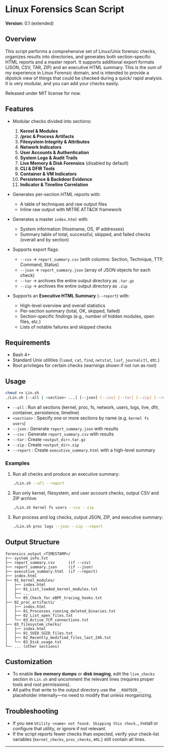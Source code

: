 # Linux Forensics Scan Script

**Version:** 0.1 (extended)

## Overview
This script performs a comprehensive set of Linux/Unix forensic checks, organizes results into directories, and generates both section-specific HTML reports and a master report. It supports additional export formats (JSON, CSV, TAR, ZIP) and an executive HTML summary. This is the sum of my experience in Linux Forensic domain, and is intended to provide a dipstick view of things that could be checked during a quick/ rapid analysis. It is very modular, and you can add your checks easily.

Released under MIT license for now.

## Features
- Modular checks divided into sections:
  1. **Kernel & Modules**
  2. **/proc & Process Artifacts**
  3. **Filesystem Integrity & Attributes**
  4. **Network Indicators**
  5. **User Accounts & Authentication**
  6. **System Logs & Audit Trails**
  7. **Live Memory & Disk Forensics** (disabled by default)
  8. **CLI & DFIR Tools**
  9. **Container & VM Indicators**
  10. **Persistence & Backdoor Evidence**
  11. **Indicator & Timeline Correlation**

- Generates per-section HTML reports with:
  - A table of techniques and raw output files
  - Inline raw output with MITRE ATT&CK framework
- Generates a master `index.html` with:
  - System information (Hostname, OS, IP addresses)
  - Summary table of total, successful, skipped, and failed checks (overall and by section)
- Supports export flags:
  - `--csv` → `report_summary.csv` (with columns: Section, Technique, TTP, Command, Status)
  - `--json` → `report_summary.json` (array of JSON objects for each check)
  - `--tar` → archives the entire output directory as `.tar.gz`
  - `--zip` → archives the entire output directory as `.zip`
- Supports an **Executive HTML Summary** (`--report`) with:
  - High-level overview and overall statistics
  - Per-section summary (total, OK, skipped, failed)
  - Section-specific findings (e.g., number of hidden modules, open files, etc.)
  - Lists of notable failures and skipped checks

## Requirements
- Bash 4+
- Standard Unix utilities (`lsmod`, `cat`, `find`, `netstat`, `lsof`, `journalctl`, etc.)
- Root privileges for certain checks (warnings shown if not run as root)

## Usage

```bash
chmod +x Lin.sh
./Lin.sh [--all | <section> ...] [--json] [--csv] [--tar] [--zip] [--report]
```

- `--all` : Run all sections (kernel, proc, fs, network, users, logs, live, dfir, container, persistence, timeline)
- `<section>` : Specify one or more sections by name (e.g. `kernel fs users`)
- `--json` : Generate `report_summary.json` with results
- `--csv`  : Generate `report_summary.csv` with results
- `--tar`  : Create `<output_dir>.tar.gz`
- `--zip`  : Create `<output_dir>.zip`
- `--report` : Create `executive_summary.html` with a high-level summary

### Examples

1. Run all checks and produce an executive summary:
   ```bash
   ./Lin.sh --all --report
   ```

2. Run only kernel, filesystem, and user account checks, output CSV and ZIP archive:
   ```bash
   ./Lin.sh kernel fs users --csv --zip
   ```

3. Run process and log checks, output JSON, ZIP, and executive summary:
   ```bash
   ./Lin.sh proc logs --json --zip --report
   ```

## Output Structure
```
forensics_output_<TIMESTAMP>/
├── system_info.txt
├── report_summary.csv      (if --csv)
├── report_summary.json     (if --json)
├── executive_summary.html  (if --report)
├── index.html
├── 01_kernel_modules/
│   ├── index.html
│   ├── 01_List_loaded_kernel_modules.txt
│   ├── ...
│   └── 05_Check_for_eBPF_tracing_hooks.txt
├── 02_proc_artifacts/
│   ├── index.html
│   ├── 01_Processes_running_deleted_binaries.txt
│   ├── 02_List_open_files.txt
│   └── 03_Active_TCP_connections.txt
├── 03_filesystem_checks/
│   ├── index.html
│   ├── 01_SUID_SGID_files.txt
│   ├── 02_Recently_modified_files_last_24h.txt
│   └── 03_Disk_usage.txt
└── ... (other sections)
```

## Customization
- To enable **live memory dumps** or **disk imaging**, edit the `live_checks` section in `Lin.sh` and uncomment the relevant lines (requires proper tools and root permissions).
- All paths that write to the output directory use the `__ROOTDIR__` placeholder internally—no need to modify that unless reorganizing.

## Troubleshooting
- If you see `Utility <name> not found. Skipping this check.`, install or configure that utility, or ignore if not relevant.
- If the script reports fewer checks than expected, verify your check-list variables (`kernel_checks`, `proc_checks`, etc.) still contain all lines.

---